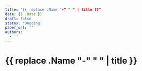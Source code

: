 ```yaml
---
title: "{{ replace .Name "-" " " | title }}"
date: {{ .Date }}
draft: false
status: 'Ongoing'
paper_url: ''
authors:
  - ''
---
```


# {{ replace .Name "-" " " | title }}